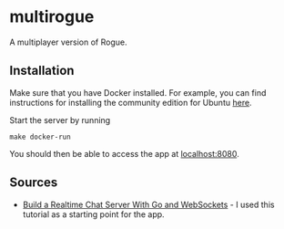 multirogue
==========

A multiplayer version of Rogue.

## Installation

Make sure that you have Docker installed. For example, you can find instructions for installing the community edition for Ubuntu [here](https://docs.docker.com/install/linux/docker-ce/ubuntu/).

Start the server by running

    make docker-run

You should then be able to access the app at [localhost:8080](localhost:8080).

## Sources

- [Build a Realtime Chat Server With Go and WebSockets](https://scotch.io/bar-talk/build-a-realtime-chat-server-with-go-and-websockets) - I used this tutorial as a starting point for the app.
